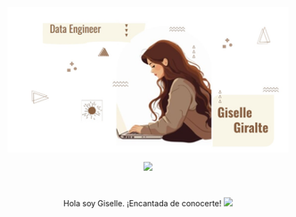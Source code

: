<div id="header" align="center">
  <img src="https://github.com/GiselleGiralte/Giselle-Giralte/blob/main/git2.jpg" width="800"/>
</div>

<div id="badges" align="center">
  
[![](https://img.shields.io/badge/LinkedIn-0077B5?style=for-the-badge&logo=linkedin&logoColor=white)](https://www.linkedin.com/in/giselle-giralte/)



<div id="badges" align="center">
  <img src="https://visitor-badge-reloaded.herokuapp.com/badge?page_id=gisellegirale.gisellegiralte&color=00cf00" alt=""/>

Hola soy Giselle. ¡Encantada de conocerte! 
  <img src="https://media.giphy.com/media/hvRJCLFzcasrR4ia7z/giphy.gif" width="30px"/>
</h1>
